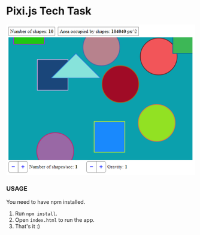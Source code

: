 # Pixi.js Tech Task

<div>
  <img src="https://github.com/Dima-m/pixi-tech-task/blob/master/screenshot.png" alt="pixi"/>
</div>

### USAGE
You need to have npm installed.

1. Run `npm install`.
2. Open `index.html` to run the app.
3. That's it :)

